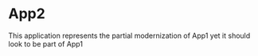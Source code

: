 # App2

This application represents the partial modernization of App1 yet it should look to be part of App1
